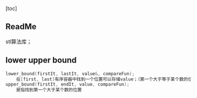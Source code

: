 [toc]

## ReadMe
stl算法库；

## lower upper bound
```cpp
lower_bound(firstIt, lastIt, value&, compareFun);
	在[first, last]有序容器中找到一个位置可以存储value；（第一个大于等于某个数的位置）
upper_bound(firstIt, endIt, value, compareFun);
	是指找到第一个大于某个数的位置
```
